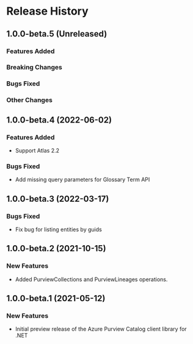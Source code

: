 # Release History

## 1.0.0-beta.5 (Unreleased)

### Features Added

### Breaking Changes

### Bugs Fixed

### Other Changes

## 1.0.0-beta.4 (2022-06-02)

### Features Added

- Support Atlas 2.2

### Bugs Fixed

- Add missing query parameters for Glossary Term API

## 1.0.0-beta.3 (2022-03-17)

### Bugs Fixed

- Fix bug for listing entities by guids

## 1.0.0-beta.2 (2021-10-15)

### New Features

- Added PurviewCollections and PurviewLineages operations.

## 1.0.0-beta.1 (2021-05-12)

### New Features

- Initial preview release of the Azure Purview Catalog client library for .NET

